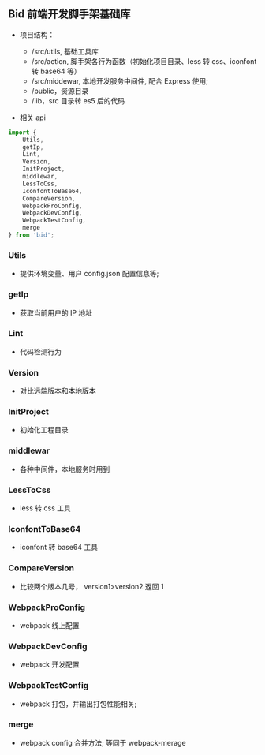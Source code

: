 <!--
 * @Author: dezhao.chen
 * @Date: 2020-07-10 17:02:25
 * @LastEditors: dezhao.chen
 * @LastEditTime: 2020-07-29 15:03:01
 * @Description: 前端开发脚手架基础库
-->

## Bid 前端开发脚手架基础库

-   项目结构：

    -   /src/utils, 基础工具库
    -   /src/action, 脚手架各行为函数（初始化项目目录、less 转 css、iconfont 转 base64 等）
    -   /src/middewar, 本地开发服务中间件, 配合 Express 使用;
    -   /public，资源目录
    -   /lib，src 目录转 es5 后的代码

-   相关 api

```javascript
import {
    Utils,
    getIp,
    Lint,
    Version,
    InitProject,
    middlewar,
    LessToCss,
    IconfontToBase64,
    CompareVersion,
    WebpackProConfig,
    WebpackDevConfig,
    WebpackTestConfig,
    merge
} from 'bid';
```

### Utils

-   提供环境变量、用户 config.json 配置信息等;

### getIp

-   获取当前用户的 IP 地址

### Lint

-   代码检测行为

### Version

-   对比远端版本和本地版本

### InitProject

-   初始化工程目录

### middlewar

-   各种中间件，本地服务时用到

### LessToCss

-   less 转 css 工具

### IconfontToBase64

-   iconfont 转 base64 工具

### CompareVersion

-   比较两个版本几号， version1>version2 返回 1

### WebpackProConfig

-   webpack 线上配置

### WebpackDevConfig

-   webpack 开发配置

### WebpackTestConfig

-   webpack 打包，并输出打包性能相关;

### merge

-   webpack config 合并方法; 等同于 webpack-merage
